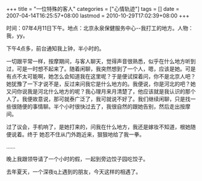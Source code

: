+++
title = "一位特殊的客人"
categories = ["心情轨迹"]
tags = []
date = 2007-04-14T16:25:57+08:00
lastmod = 2010-10-29T17:02:39+08:00
+++



时间：07年4月11日下午。地点：北京永泉保健服务中心--我打工的地方。人物：我，yy。

下午4点多，前台通知我上钟，半小时的。

一切跟平常一样，按摩期间，与客人聊天，觉得声音很熟悉，似乎在什么地方听到过，可是一时想不起来了。随着闲聊，我突然想到了一个人，嗯，应该是她。可是有点不太可能啊，她怎么会知道我在这里呢？于是便试探着问，你不是北京人吧？她犹豫了一下才说不是，反过来问我它是什么地方的。我便说，你是河北的吧？她又问你说我是河北什么地方的呢？我心理月来月清楚了，他应该就是我认识的那个人了。我便故意说，那可就泰广泛了，我可就说不好了。我们继续闲聊，只是找一些很随便的事情聊。半个小时很快过去了，我很自然的跟她告别，然后走出按摩间。

过了议会，手机响了，是她打来的，问我在什么地方，我还是嫁妆不知道，根她随便说着。终于 她忍不住从门外跑近来，狠狠地给了我一拳。

……

晚上我跟领导请了一个小时的假，一起到旁边饺子园吃饺子。

去年夏天，一个深夜q上遇到的朋友，今天这样的相遇了。